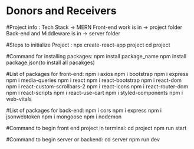 # Donors and Receivers

#Project info :
Tech Stack -> MERN
Front-end work is in -> project folder
Back-end and Middleware is in -> server folder

#Steps to initialize Project : 
npx create-react-app project
cd project

#Command for installing packages:
npm install package_name 
npm install package.json(to install all pacakges)

#List of packages for front-end:
npm i axios
npm i bootstrap
npm i express
npm i media-queries
npm i react
npm i react-bootstrap
npm i react-dom
npm i react-custom-scrollbars-2
npm i react-icons
npm i react-router-dom
npm i react-scripts
npm i react-use-cart
npm i styled-components
npm i web-vitals

#List of packages for back-end:
npm i cors
npm i express
npm i jsonwebtoken
npm i mongoose
npm i nodemon

#Command to begin front end project in terminal:
cd project
npm run start

#Command to begin server or backend:
cd server
npm run dev

